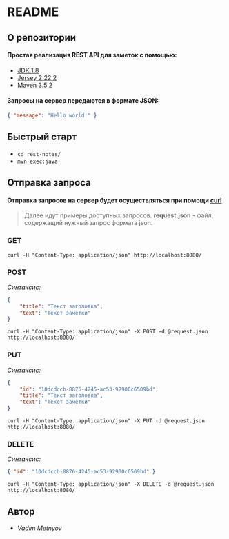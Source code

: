 # README #

## О репозитории ##

#### Простая реализация REST API для заметок с помощью: ####
* [JDK 1.8](http://www.oracle.com/technetwork/java/javase/downloads/index.html)
* [Jersey 2.22.2](https://jersey.github.io/)
* [Maven 3.5.2](https://maven.apache.org/download.cgi)

#### Запросы на сервер передаются в формате JSON: ####
```json
{ "message": "Hello world!" }
```

## Быстрый старт ##

* `cd rest-notes/`
* `mvn exec:java`

## Отправка запроса ##

#### Отправка запросов на сервер будет осуществляться при помощи [curl](https://curl.haxx.se/) ####

> Далее идут примеры доступных запросов. **request.json** - файл, содержащий нужный запрос формата json.

### GET ###
`curl -H "Content-Type: application/json" http://localhost:8080/`

### POST ###
*Синтаксис:*
```json
{
	"title": "Текст заголовка",
	"text": "Текст заметки"
}
```
`curl -H "Content-Type: application/json" -X POST -d @request.json  http://localhost:8080/`

### PUT ###
*Синтаксис:*
```json
{
	"id": "10dcdccb-8876-4245-ac53-92900c6509bd",
	"title": "Текст заголовка",
	"text": "Текст заметки"
}
```
`curl -H "Content-Type: application/json" -X PUT -d @request.json http://localhost:8080/`

### DELETE ###
*Синтаксис:*
```json
{ "id": "10dcdccb-8876-4245-ac53-92900c6509bd" }
```
`curl -H "Content-Type: application/json" -X DELETE -d @request.json  http://localhost:8080/`

## Автор ##

* *Vadim Metnyov*